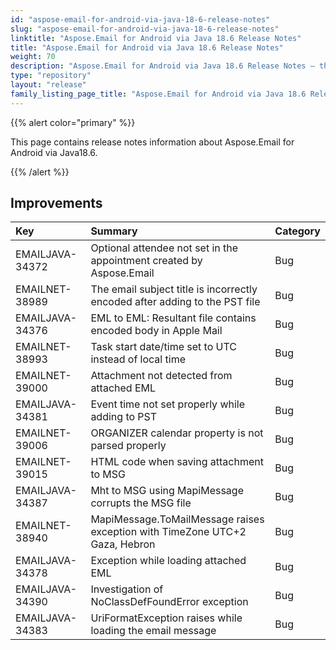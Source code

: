 ```yaml
---
id: "aspose-email-for-android-via-java-18-6-release-notes"
slug: "aspose-email-for-android-via-java-18-6-release-notes"
linktitle: "Aspose.Email for Android via Java 18.6 Release Notes"
title: "Aspose.Email for Android via Java 18.6 Release Notes"
weight: 70
description: "Aspose.Email for Android via Java 18.6 Release Notes – the latest updates and fixes."
type: "repository"
layout: "release"
family_listing_page_title: "Aspose.Email for Android via Java 18.6 Release Notes"
---
```


{{% alert color="primary" %}} 

This page contains release notes information about Aspose.Email for Android via Java18.6.

{{% /alert %}} 
## **Improvements**

|**Key**|**Summary**|**Category**|
| :- | :- | :- |
|EMAILJAVA-34372|Optional attendee not set in the appointment created by Aspose.Email|Bug|
|EMAILNET-38989|The email subject title is incorrectly encoded after adding to the PST file|Bug|
|EMAILJAVA-34376|EML to EML: Resultant file contains encoded body in Apple Mail|Bug|
|EMAILNET-38993|Task start date/time set to UTC instead of local time|Bug|
|EMAILNET-39000|Attachment not detected from attached EML|Bug|
|EMAILJAVA-34381|Event time not set properly while adding to PST|Bug|
|EMAILNET-39006|ORGANIZER calendar property is not parsed properly|Bug|
|EMAILNET-39015|HTML code when saving attachment to MSG|Bug|
|EMAILJAVA-34387|Mht to MSG using MapiMessage corrupts the MSG file|Bug|
|EMAILNET-38940|MapiMessage.ToMailMessage raises exception with TimeZone UTC+2 Gaza, Hebron|Bug|
|EMAILJAVA-34378|Exception while loading attached EML|Bug|
|EMAILJAVA-34390|Investigation of NoClassDefFoundError exception|Bug|
|EMAILJAVA-34383|UriFormatException raises while loading the email message|Bug|

